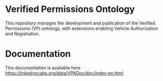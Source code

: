 # Verified Permissions Ontology

This repository manages the development and publication of the Verified Permissions (VP) ontology, with extensions enabling Vehicle Authorization and Registration.

# Documentation

This documentation is available here https://linkedvocabs.org/data/VPADoc/doc/index-en.html
